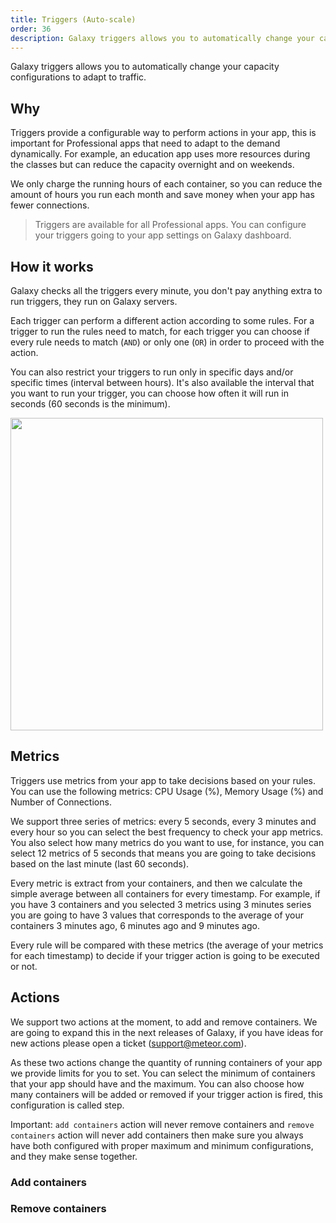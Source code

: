 ```yaml
---
title: Triggers (Auto-scale)
order: 36
description: Galaxy triggers allows you to automatically change your capacity configurations to adapt to traffic. 
---
```


Galaxy triggers allows you to automatically change your capacity configurations to adapt to traffic.

<h2 id="endpoint">Why</h2>

Triggers provide a configurable way to perform actions in your app, this is important for Professional apps that need to adapt to the demand dynamically. For example, an education app uses more resources during the classes but can reduce the capacity overnight and on weekends.

We only charge the running hours of each container, so you can reduce the amount of hours you run each month and save money when your app has fewer connections.

> Triggers are available for all Professional apps. You can configure your triggers going to your app settings on Galaxy dashboard.

<h2 id="how-it-works">How it works</h2>

Galaxy checks all the triggers every minute, you don't pay anything extra to run triggers, they run on Galaxy servers.

Each trigger can perform a different action according to some rules. For a trigger to run the rules need to match, for each trigger you can choose if every rule needs to match (`AND`) or only one (`OR`) in order to proceed with the action. 

You can also restrict your triggers to run only in specific days and/or specific times (interval between hours). It's also available the interval that you want to run your trigger, you can choose how often it will run in seconds (60 seconds is the minimum).

<img src="/images/triggers-01.png" style="width: 500px"/>

<h2 id="metrics">Metrics</h2>

Triggers use metrics from your app to take decisions based on your rules. You can use the following metrics: CPU Usage (%), Memory Usage (%) and Number of Connections.

We support three series of metrics: every 5 seconds, every 3 minutes and every hour so you can select the best frequency to check your app metrics. You also select how many metrics do you want to use, for instance, you can select 12 metrics of 5 seconds that means you are going to take decisions based on the last minute (last 60 seconds).

Every metric is extract from your containers, and then we calculate the simple average between all containers for every timestamp. For example, if you have 3 containers and you selected 3 metrics using 3 minutes series you are going to have 3 values that corresponds to the average of your containers 3 minutes ago, 6 minutes ago and 9 minutes ago.

Every rule will be compared with these metrics (the average of your metrics for each timestamp) to decide if your trigger action is going to be executed or not.

<h2 id="actions">Actions</h2>

We support two actions at the moment, to add and remove containers. We are going to expand this in the next releases of Galaxy, if you have ideas for new actions please open a ticket (support@meteor.com).

As these two actions change the quantity of running containers of your app we provide limits for you to set. You can select the minimum of containers that your app should have and the maximum. You can also choose how many containers will be added or removed if your trigger action is fired, this configuration is called step.

Important: `add containers` action will never remove containers and `remove containers` action will never add containers then make sure you always have both configured with proper maximum and minimum configurations, and they make sense together.

<h3 id="actions">Add containers</h3>

<h3 id="actions">Remove containers</h3>
